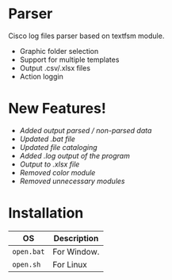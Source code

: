 # Parser
Cisco log files parser based on textfsm module.
- Graphic folder selection
- Support for multiple templates
- Output .csv/.xlsx files
- Action loggin
   
# New Features!
- *Added output parsed / non-parsed data*
- *Updated .bat file*
- *Updated file cataloging*
- *Added .log output of the program*
- *Output to .xlsx file*
- *Removed color module*
- *Removed unnecessary modules*
# Installation

| OS | Description                    |
| ------------- | -------------------- |
| `open.bat`      | For Window.       |
| `open.sh`   | For Linux     |
